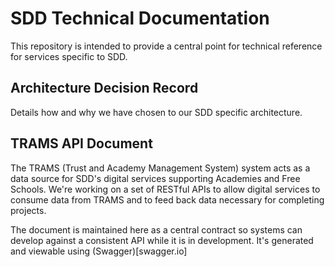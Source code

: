# SDD Technical Documentation

This repository is intended to provide a central point for technical reference for services specific to SDD.

## Architecture Decision Record

Details how and why we have chosen to our SDD specific architecture.

## TRAMS API Document

The TRAMS (Trust and Academy Management System) system acts as a data source for SDD's digital services supporting Academies and Free Schools. We're working on a set of RESTful APIs to allow digital services to consume data from TRAMS and to feed back data necessary for completing projects.

The document is maintained here as a central contract so systems can develop against a consistent API while it is in development. It's generated and viewable using (Swagger)[swagger.io]
